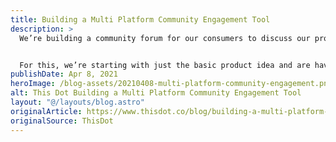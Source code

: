 ```yaml
---
title: Building a Multi Platform Community Engagement Tool
description: >
  We’re building a community forum for our consumers to discuss our products here at A Latte Java. This is going to be a new greenfield project that is a companion app to our ecommerce site. Our team has determined that we really need both desktop and mobile presences and need to get a MVP to market in the next 3 months so we’re on a relatively tight timeline.


  For this, we’re starting with just the basic product idea and are having our first round table discussion to think through the requirements and identify options for creating our solution. The only requirements from the business is to generate a space where people can safely discuss how they use our products and share their how-to guides.
publishDate: Apr 8, 2021
heroImage: /blog-assets/20210408-multi-platform-community-engagement.png
alt: This Dot Building a Multi Platform Community Engagement Tool
layout: "@/layouts/blog.astro"
originalArticle: https://www.thisdot.co/blog/building-a-multi-platform-community-engagement-tool
originalSource: ThisDot
---
```

